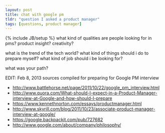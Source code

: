 ```yaml
---
layout: post
title: chat with google pm
tldr: "question I asked a product manager"
tags: [questions, product manager]
---
```

{% include JB/setup %}
what kind of qualities are people looking for in pms?
product insight?
creativity?

what is the trend of the tech world?
what kind of things should i do to prepare myself?
what kind of job should i be looking for?

what was your path?

EDIT: Feb 8, 2013
sources compiled for preparing for Google PM interview
* http://www.battlehorse.net/page/2011/10/22/google_pm_interview.html
* http://www.quora.com/What-should-I-expect-in-a-Product-Manager-interview-at-Google-and-how-should-I-prepare
* https://www.kennethnorton.com/essays/productmanager.html
* http://www.skyrill.com/blog/2011/10/23/associate-product-manager-interview-at-google/
* https://google.backpackit.com/pub/727682
* http://www.google.com/about/company/philosophy/




